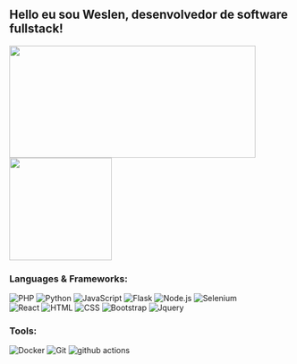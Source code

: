 ## Hello eu sou Weslen, desenvolvedor de software fullstack!

<div style="display: inline_block">
  <img height=200 width=440  align="center" src="https://my-stats-personal.vercel.app/api?username=weslenpy&show_icons=true&theme=radical&include_all_commits=true">
  <img height=183 align="center" src="https://my-stats-personal.vercel.app/api/top-langs?username=weslenpy&layout=compact&theme=radical">
 
</div>

<h3>Languages & Frameworks:</h3>
<p>
  <img alt="PHP" src="https://img.shields.io/badge/-PHP-DD0031?style=flat-square&logo=php&logoColor=white" />
  <img alt="Python" src="https://img.shields.io/badge/-Python-DD0031?style=flat-square&logo=python&logoColor=white" />
  <img alt="JavaScript" src="https://img.shields.io/badge/-JavaScript-DD0031?style=flat-square&logo=javascript&logoColor=white" />
  <img alt="Flask" src="https://img.shields.io/badge/-Flask-grey?style=flat-square&logo=flask&logoColor=blue" />
   <img alt="Node.js" src="https://img.shields.io/node/v/node.svg?style=flat-square&logo=nodedotjs&logoColor=green&label=Node.js" />
  <img alt="Selenium" src="https://img.shields.io/badge/-Selenium-grey?style=flat-square&logo=selenium&logoColor=white" />
  <br>
   <img alt="React" src="https://img.shields.io/node/v/react.svg?&logo=react&logoColor=green&label=React" />
  <img alt="HTML" src="https://img.shields.io/badge/-HTML5-1a73e8?style=flat-square&logo=html5&logoColor=white" />
  <img alt="CSS" src="https://img.shields.io/badge/-CSS-1a73e8?style=flat-square&logo=css3&logoColor=white" />
  
  <img alt="Bootstrap" src="https://img.shields.io/badge/-Bootstrap-1a73e8?style=flat-square&logo=bootstrap&logoColor=white" />
  <img alt="Jquery" src="https://img.shields.io/badge/-Jquery-1a73e8?style=flat-square&logo=jquery&logoColor=white" />
</p>

<h3>Tools:</h3>

<p>
  <img alt="Docker" src="https://img.shields.io/badge/-Docker-1a73e8?style=flat-square&logo=docker&logoColor=white" />
  <img alt="Git" src="https://img.shields.io/badge/-Git-1a73e8?style=flat-square&logo=git&logoColor=white" />
  <img alt="github actions" src="https://img.shields.io/badge/-Github_Actions-1a73e8?style=flat-square&logo=github-actions&logoColor=white" />
</p>


